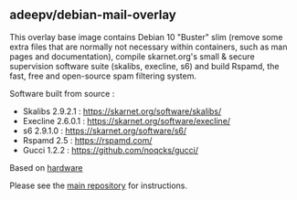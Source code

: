 ## adeepv/debian-mail-overlay

This overlay base image contains Debian 10 "Buster" slim (remove some extra files that are normally not necessary within containers, such as man pages and documentation), compile skarnet.org's small & secure supervision software suite (skalibs, execline, s6) and build Rspamd, the fast, free and open-source spam filtering system.

Software built from source :

* Skalibs 2.9.2.1 : https://skarnet.org/software/skalibs/
* Execline 2.6.0.1 : https://skarnet.org/software/execline/
* s6 2.9.1.0 : https://skarnet.org/software/s6/
* Rspamd 2.5 : https://rspamd.com/
* Gucci 1.2.2 : https://github.com/noqcks/gucci/

Based on [hardware](https://hardware/mailserver)

Please see the [main repository](https://github.com/adeepv/mailserver) for instructions.
